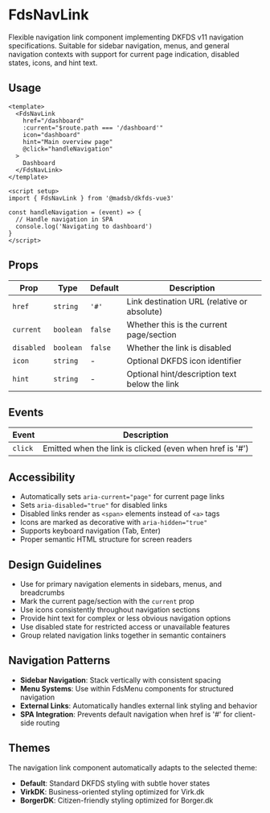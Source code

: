 # FdsNavLink

Flexible navigation link component implementing DKFDS v11 navigation specifications. Suitable for sidebar navigation, menus, and general navigation contexts with support for current page indication, disabled states, icons, and hint text.

## Usage

```vue
<template>
  <FdsNavLink 
    href="/dashboard" 
    :current="$route.path === '/dashboard'"
    icon="dashboard"
    hint="Main overview page"
    @click="handleNavigation"
  >
    Dashboard
  </FdsNavLink>
</template>

<script setup>
import { FdsNavLink } from '@madsb/dkfds-vue3'

const handleNavigation = (event) => {
  // Handle navigation in SPA
  console.log('Navigating to dashboard')
}
</script>
```

## Props

| Prop       | Type      | Default | Description                                               |
| ---------- | --------- | ------- | --------------------------------------------------------- |
| `href`     | `string`  | `'#'`   | Link destination URL (relative or absolute)               |
| `current`  | `boolean` | `false` | Whether this is the current page/section                 |
| `disabled` | `boolean` | `false` | Whether the link is disabled                             |
| `icon`     | `string`  | -       | Optional DKFDS icon identifier                           |
| `hint`     | `string`  | -       | Optional hint/description text below the link           |

## Events

| Event   | Description                                                     |
| ------- | --------------------------------------------------------------- |
| `click` | Emitted when the link is clicked (even when href is '#')      |

## Accessibility

- Automatically sets `aria-current="page"` for current page links
- Sets `aria-disabled="true"` for disabled links
- Disabled links render as `<span>` elements instead of `<a>` tags
- Icons are marked as decorative with `aria-hidden="true"`
- Supports keyboard navigation (Tab, Enter)
- Proper semantic HTML structure for screen readers

## Design Guidelines

- Use for primary navigation elements in sidebars, menus, and breadcrumbs
- Mark the current page/section with the `current` prop
- Use icons consistently throughout navigation sections
- Provide hint text for complex or less obvious navigation options
- Use disabled state for restricted access or unavailable features
- Group related navigation links together in semantic containers

## Navigation Patterns

- **Sidebar Navigation**: Stack vertically with consistent spacing
- **Menu Systems**: Use within FdsMenu components for structured navigation
- **External Links**: Automatically handles external link styling and behavior
- **SPA Integration**: Prevents default navigation when href is '#' for client-side routing

## Themes

The navigation link component automatically adapts to the selected theme:
- **Default**: Standard DKFDS styling with subtle hover states
- **VirkDK**: Business-oriented styling optimized for Virk.dk
- **BorgerDK**: Citizen-friendly styling optimized for Borger.dk
